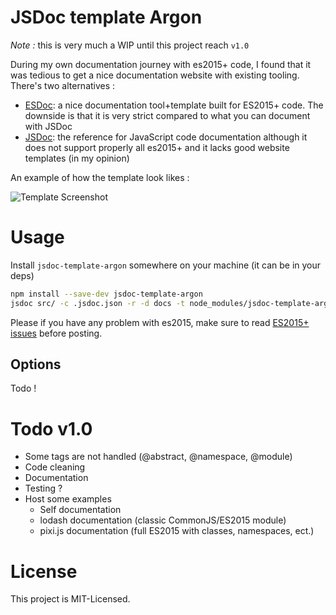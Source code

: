 JSDoc template Argon
=====================

*Note :* this is very much a WIP until this project reach `v1.0`

During my own documentation journey with es2015+ code, I found that it was tedious to get a nice documentation website with existing tooling. There's two alternatives :

 * [ESDoc](https://doc.esdoc.org/github.com/esdoc/esdoc/): a nice documentation tool+template built for ES2015+ code. The downside is that it is very strict compared to what you can document with JSDoc
 * [JSDoc](https://github.com/jsdoc3/jsdoc): the reference for JavaScript code documentation although it does not support properly all es2015+ and it lacks good website templates (in my opinion)


An example of how the template look likes :

![Template Screenshot](http://i.imgur.com/5WtQ3zq.png)

# Usage

Install `jsdoc-template-argon` somewhere on your machine (it can be in your deps)

```bash
npm install --save-dev jsdoc-template-argon
jsdoc src/ -c .jsdoc.json -r -d docs -t node_modules/jsdoc-template-argon
```

Please if you have any problem with es2015, make sure to read [ES2015+ issues](tutorials/es2015-issues.md) before posting.

## Options

Todo !

# Todo v1.0

 * Some tags are not handled (@abstract, @namespace, @module)
 * Code cleaning
 * Documentation
 * Testing ?
 * Host some examples
     - Self documentation
     - lodash documentation (classic CommonJS/ES2015 module)
     - pixi.js documentation (full ES2015 with classes, namespaces, ect.)

# License

This project is MIT-Licensed.
